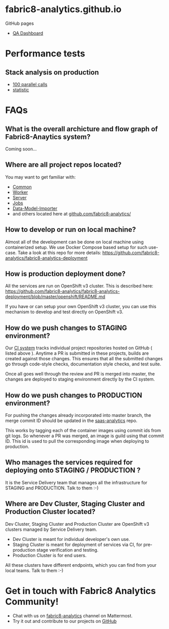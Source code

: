 # fabric8-analytics.github.io
GitHub pages

 * [QA Dashboard](dashboard/dashboard.html)

# Performance tests

## Stack analysis on production

 * [100 parallel calls](perf-tests/core_api/stack_analysis/production_100_calls/stack_analysis_parallel_calls_100_threads.png)
 * [statistic](perf-tests/core_api/stack_analysis/production_100_calls/stack_analysis_parallel_calls_100_threads_concurrent_100_threads_min_max_avg_times.png)

# FAQs

## What is the overall archicture and flow graph of Fabric8-Anaytics system?

Coming soon...

## Where are all project repos located?


You may want to get familiar with:

 * [Common](https://github.com/fabric8-analytics/fabric8-analytics-common)
 * [Worker](https://github.com/fabric8-analytics/fabric8-analytics-worker)
 * [Server](https://github.com/fabric8-analytics/fabric8-analytics-server)
 * [Jobs](https://github.com/fabric8-analytics/fabric8-analytics-jobs)
 * [Data-Model-Importer](https://github.com/fabric8-analytics/fabric8-analytics-data-model)
 * and others located here at [github.com/fabric8-analytics/](https://github.com/fabric8-analytics/)


## How to develop or run on local machine?

Almost all of the development can be done on local machine using containerized setup. We use Docker Compose based setup for such use-case. Take a look at this repo for more details: https://github.com/fabric8-analytics/fabric8-analytics-deployment

## How is production deployment done?

All the services are run on OpenShift v3 cluster. This is described here: https://github.com/fabric8-analytics/fabric8-analytics-deployment/blob/master/openshift/README.md

If you have or can setup your own OpenShift v3 cluster, you can use this mechanism to develop and test directly on OpenShift v3.

## How do we push changes to STAGING environment?

Our [CI system](https://ci.centos.org/view/Devtools/) tracks individual project repositories hosted on GitHub ( listed above ). Anytime a PR is submitted in these projects, builds are created against those changes. This ensures that all the submitted changes go through code-style checks, documentation style checks, and test suite.

Once all goes well through the review and PR is merged into master, the changes are deployed to staging environment directly by the CI system.

## How do we push changes to PRODUCTION environment?

For pushing the changes already incorporated into master branch, the merge commit ID should be updated in the [saas-analytics](https://github.com/openshiftio/saas-analytics/tree/master/bay-services) repo.

This works by tagging each of the container images using commit ids from git logs. So whenever a PR was merged, an image is guild using that commit ID. This id is used to pull the corresponding image when deploying to production.

## Who manages the services required for deploying onto STAGING / PRODUCTION ?

It is the  Service Delivery team that manages all the infrastructure for STAGING and PRODUCTION. Talk to them :-)

## Where are Dev Cluster, Staging Cluster and Production Cluster located?

Dev Cluster, Staging Cluster and Production Cluster are OpenShift v3 clusters managed by Service Delivery team.


 * Dev Cluster is meant for individual developer's own use.
 * Staging Cluster is meant for deployment of services via CI, for pre-production stage verification and testing.
 * Production Cluster is for end users.

All these clusters have different endpoints, which you can find from your local teams. Talk to them :-)

# Get in touch with Fabric8 Analytics Community!

 * Chat with us on [fabric8-analytics](https://chat.openshift.io/developers/channels/fabric8-analytics) channel on Mattermost.
 * Try it out and contribute to our projects on [GitHub](https://github.com/fabric8-analytics/fabric8-analytics-deployment)
